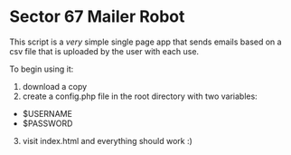 Sector 67 Mailer Robot
======================

This script is a _very_ simple single page app that sends emails based on a csv file that is uploaded by the user with each use.


To begin using it:

 1) download a copy
 2) create a config.php file in the root directory with two variables:
  - $USERNAME
  - $PASSWORD

 3) visit index.html and everything should work :)